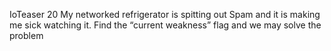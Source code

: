 IoTeaser
20
My networked refrigerator is spitting out Spam and it is making me sick watching it. Find the “current weakness” flag and we may solve the problem